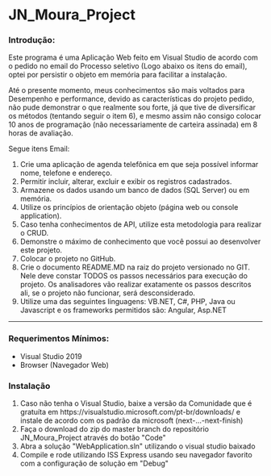 # JN_Moura_Project

<h3>Introdução:</h3>
<p>
  Este programa é uma Aplicação Web feito em Visual Studio de acordo com o pedido no email do Processo seletivo (Logo abaixo os itens do email), 
  optei por persistir o objeto em memória para facilitar a instalação.
</p>
<p>
  Até o presente momento, meus conhecimentos são mais voltados para Desempenho e performance, devido as características do projeto pedido, não pude
  demonstrar o que realmente sou forte, já que tive de diversificar os métodos (tentando seguir o item 6), e mesmo assim não consigo colocar 10 anos de programação
  (não necessariamente de carteira assinada) em 8 horas de avaliação.
</p>

Segue itens Email:
<ol>
  <li>Crie uma aplicação de agenda telefônica em que seja possível informar nome, telefone e endereço.</li>
  <li>Permitir incluir, alterar, excluir e exibir os registros cadastrados.</li>
  <li>Armazene os dados usando um banco de dados (SQL Server) ou em memória.</li>
  <li>Utilize os princípios de orientação objeto (página web ou console application).</li>
  <li>Caso tenha conhecimentos de API, utilize esta metodologia para realizar o CRUD.</li>
  <li>Demonstre o máximo de conhecimento que você possui ao desenvolver este projeto. </li>
  <li>Colocar o projeto no GitHub.</li>
  <li>Crie o documento README.MD na raiz do projeto versionado no GIT. Nele deve constar TODOS os passos necessários para execução do projeto. Os analisadores vão realizar exatamente os passos descritos ali, se o projeto não funcionar, será desconsiderado.</li>
  <li>Utilize uma das seguintes linguagens: VB.NET, C#, PHP, Java ou Javascript e os frameworks permitidos são: Angular, Asp.NET</li>
</ol> 
<hr />

<h3>Requerimentos Mínimos:</h3>
<ul>
  <li>Visual Studio 2019</li>
  <li>Browser (Navegador Web)</li>
</ul>  


<h3>Instalação</h3>
<ol>
<li>Caso não tenha o Visual Studio, baixe a versão da Comunidade que é gratuíta em https://visualstudio.microsoft.com/pt-br/downloads/ e instale de acordo com os padrão da microsoft (next-...-next-finish)</li>
<li>Faça o download do zip do master branch do repositório JN_Moura_Project através do botão "Code"</li>
<li>Abra a solução "WebApplication.sln" utilizando o visual studio baixado</li>
<li>Compile e rode utilizando ISS Express usando seu navegador favorito com a configuração de solução em "Debug" </li>
</ol>
  
